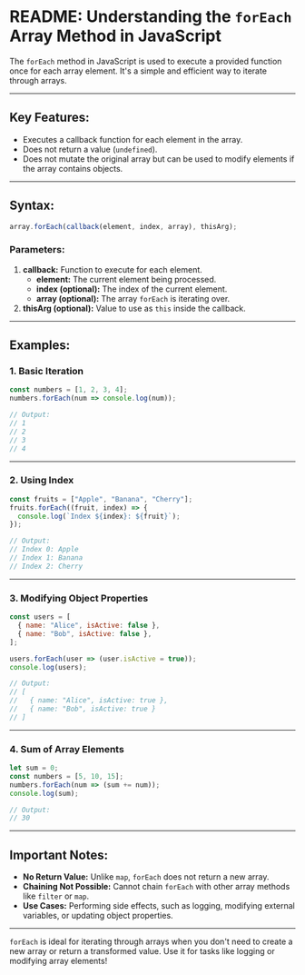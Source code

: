 # README: Understanding the `forEach` Array Method in JavaScript

The `forEach` method in JavaScript is used to execute a provided function once for each array element. It's a simple and efficient way to iterate through arrays.

---

## Key Features:
- Executes a callback function for each element in the array.
- Does not return a value (`undefined`).
- Does not mutate the original array but can be used to modify elements if the array contains objects.

---

## Syntax:
```javascript
array.forEach(callback(element, index, array), thisArg);
```

### Parameters:
1. **callback:** Function to execute for each element.
   - **element:** The current element being processed.
   - **index (optional):** The index of the current element.
   - **array (optional):** The array `forEach` is iterating over.
2. **thisArg (optional):** Value to use as `this` inside the callback.

---

## Examples:

### 1. **Basic Iteration**
```javascript
const numbers = [1, 2, 3, 4];
numbers.forEach(num => console.log(num));

// Output:
// 1
// 2
// 3
// 4
```

---

### 2. **Using Index**
```javascript
const fruits = ["Apple", "Banana", "Cherry"];
fruits.forEach((fruit, index) => {
  console.log(`Index ${index}: ${fruit}`);
});

// Output:
// Index 0: Apple
// Index 1: Banana
// Index 2: Cherry
```

---

### 3. **Modifying Object Properties**
```javascript
const users = [
  { name: "Alice", isActive: false },
  { name: "Bob", isActive: false },
];

users.forEach(user => (user.isActive = true));
console.log(users);

// Output:
// [
//   { name: "Alice", isActive: true },
//   { name: "Bob", isActive: true }
// ]
```

---

### 4. **Sum of Array Elements**
```javascript
let sum = 0;
const numbers = [5, 10, 15];
numbers.forEach(num => (sum += num));
console.log(sum);

// Output:
// 30
```

---

## Important Notes:
- **No Return Value:** Unlike `map`, `forEach` does not return a new array.
- **Chaining Not Possible:** Cannot chain `forEach` with other array methods like `filter` or `map`.
- **Use Cases:** Performing side effects, such as logging, modifying external variables, or updating object properties.

---

`forEach` is ideal for iterating through arrays when you don't need to create a new array or return a transformed value. Use it for tasks like logging or modifying array elements!